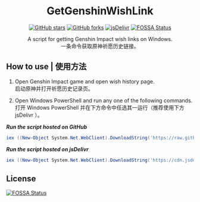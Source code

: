 <div align="center">

# GetGenshinWishLink

[![GitHub stars](https://img.shields.io/github/stars/zhxycn/GetGenshinWishLink?style=flat-square)](https://github.com/zhxycn/GetGenshinWishLink/stargazers)
[![GitHub forks](https://img.shields.io/github/forks/zhxycn/GetGenshinWishLink?style=flat-square)](https://github.com/zhxycn/GetGenshinWishLink/network)
[![jsDelivr](https://data.jsdelivr.com/v1/package/gh/zhxycn/GetGenshinWishLink/badge)](https://www.jsdelivr.com/package/gh/zhxycn/GetGenshinWishLink)
[![FOSSA Status](https://app.fossa.com/api/projects/git%2Bgithub.com%2Fzhxycn%2FGetGenshinWishLink.svg?type=shield)](https://app.fossa.com/projects/git%2Bgithub.com%2Fzhxycn%2FGetGenshinWishLink?ref=badge_shield)

A script for getting Genshin Impact wish links on Windows.  
一条命令获取原神祈愿历史链接。

</div>

## How to use | 使用方法
1. Open Genshin Impact game and open wish history page.  
启动原神并打开祈愿历史记录页。

2. Open Windows PowerShell and run any one of the following commands.  
打开 Windows PowerShell 并在下方命令中任选其一运行（推荐使用下方 jsDelivr ）。

***Run the script hosted on GitHub***
```PowerShell
iex ((New-Object System.Net.WebClient).DownloadString('https://raw.githubusercontent.com/zhxycn/GetGenshinWishLink/main/GetGenshinWishLink.ps1'))
```

***Run the script hosted on jsDelivr***
```PowerShell
iex ((New-Object System.Net.WebClient).DownloadString('https://cdn.jsdelivr.net/gh/zhxycn/GetGenshinWishLink/GetGenshinWishLink.ps1'))
```


## License
[![FOSSA Status](https://app.fossa.com/api/projects/git%2Bgithub.com%2Fzhxycn%2FGetGenshinWishLink.svg?type=large)](https://app.fossa.com/projects/git%2Bgithub.com%2Fzhxycn%2FGetGenshinWishLink?ref=badge_large)
